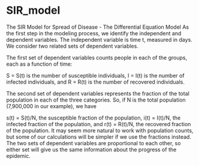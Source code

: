 # SIR_model
The SIR Model for Spread of Disease - The Differential Equation Model
As the first step in the modeling process, we identify the independent and dependent variables. The independent variable is time  t,  measured in days. We consider two related sets of dependent variables.

The first set of dependent variables counts people in each of the groups, each as a function of time:

S = S(t) 	is the number of susceptible individuals,
I = I(t) 	is the number of infected individuals, and
R = R(t) 	is the number of recovered individuals.



The second set of dependent variables represents the fraction of the total population in each of the three categories. So, if  N  is the total population (7,900,000 in our example), we have

s(t) = S(t)/N, 	the susceptible fraction of the population,
i(t) = I(t)/N, 	the infected fraction of the population, and
r(t) = R(t)/N, 	the recovered fraction of the population.
It may seem more natural to work with population counts, but some of our calculations will be simpler if we use the fractions instead. The two sets of dependent variables are proportional to each other, so either set will give us the same information about the progress of the epidemic.
